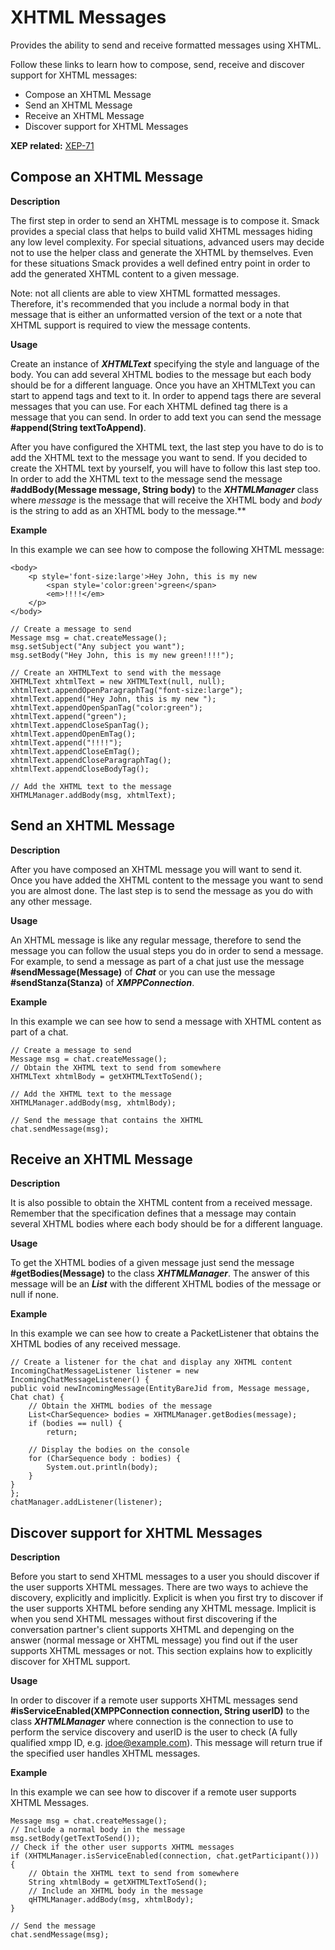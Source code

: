 XHTML Messages
==============

Provides the ability to send and receive formatted messages using XHTML.

Follow these links to learn how to compose, send, receive and discover support
for XHTML messages:

  * Compose an XHTML Message
  * Send an XHTML Message
  * Receive an XHTML Message
  * Discover support for XHTML Messages

**XEP related:** [XEP-71](http://www.xmpp.org/extensions/xep-0071.html)

Compose an XHTML Message
------------------------

**Description**

The first step in order to send an XHTML message is to compose it. Smack
provides a special class that helps to build valid XHTML messages hiding any
low level complexity. For special situations, advanced users may decide not to
use the helper class and generate the XHTML by themselves. Even for these
situations Smack provides a well defined entry point in order to add the
generated XHTML content to a given message.

Note: not all clients are able to view XHTML formatted messages. Therefore,
it's recommended that you include a normal body in that message that is either
an unformatted version of the text or a note that XHTML support is required to
view the message contents.

**Usage**

Create an instance of _**XHTMLText**_ specifying the style and language of the
body. You can add several XHTML bodies to the message but each body should be
for a different language. Once you have an XHTMLText you can start to append
tags and text to it. In order to append tags there are several messages that
you can use. For each XHTML defined tag there is a message that you can send.
In order to add text you can send the message **#append(String
textToAppend)**.

After you have configured the XHTML text, the last step you have to do is to
add the XHTML text to the message you want to send. If you decided to create
the XHTML text by yourself, you will have to follow this last step too. In
order to add the XHTML text to the message send the message **#addBody(Message
message, String body)** to the _**XHTMLManager**_ class where _message_ is the
message that will receive the XHTML body and _body_ is the string to add as an
XHTML body to the message.**

**Example**

In this example we can see how to compose the following XHTML message:

```
<body>
	<p style='font-size:large'>Hey John, this is my new
		<span style='color:green'>green</span>
		<em>!!!!</em>
	</p>
</body>
```

```
// Create a message to send
Message msg = chat.createMessage();
msg.setSubject("Any subject you want");
msg.setBody("Hey John, this is my new green!!!!");

// Create an XHTMLText to send with the message
XHTMLText xhtmlText = new XHTMLText(null, null);
xhtmlText.appendOpenParagraphTag("font-size:large");
xhtmlText.append("Hey John, this is my new ");
xhtmlText.appendOpenSpanTag("color:green");
xhtmlText.append("green");
xhtmlText.appendCloseSpanTag();
xhtmlText.appendOpenEmTag();
xhtmlText.append("!!!!");
xhtmlText.appendCloseEmTag();
xhtmlText.appendCloseParagraphTag();
xhtmlText.appendCloseBodyTag();

// Add the XHTML text to the message
XHTMLManager.addBody(msg, xhtmlText);
```

Send an XHTML Message
---------------------

**Description**

After you have composed an XHTML message you will want to send it. Once you
have added the XHTML content to the message you want to send you are almost
done. The last step is to send the message as you do with any other message.

**Usage**

An XHTML message is like any regular message, therefore to send the message
you can follow the usual steps you do in order to send a message. For example,
to send a message as part of a chat just use the message **#sendMessage(Message)** of
_**Chat**_ or you can use the message **#sendStanza(Stanza)** of
_**XMPPConnection**_.

**Example**

In this example we can see how to send a message with XHTML content as part of
a chat.

```
// Create a message to send
Message msg = chat.createMessage();
// Obtain the XHTML text to send from somewhere
XHTMLText xhtmlBody = getXHTMLTextToSend();

// Add the XHTML text to the message
XHTMLManager.addBody(msg, xhtmlBody);

// Send the message that contains the XHTML
chat.sendMessage(msg);
```

Receive an XHTML Message
------------------------

**Description**

It is also possible to obtain the XHTML content from a received message.
Remember that the specification defines that a message may contain several
XHTML bodies where each body should be for a different language.

**Usage**

To get the XHTML bodies of a given message just send the message
**#getBodies(Message)** to the class _**XHTMLManager**_. The answer of this
message will be an _**List**_ with the different XHTML bodies of the
message or null if none.

**Example**

In this example we can see how to create a PacketListener that obtains the
XHTML bodies of any received message.

```
// Create a listener for the chat and display any XHTML content
IncomingChatMessageListener listener = new IncomingChatMessageListener() {
public void newIncomingMessage(EntityBareJid from, Message message, Chat chat) {
    // Obtain the XHTML bodies of the message
    List<CharSequence> bodies = XHTMLManager.getBodies(message);
    if (bodies == null) {
        return;

    // Display the bodies on the console
    for (CharSequence body : bodies) {
        System.out.println(body);
    }
}
};
chatManager.addListener(listener);
```

Discover support for XHTML Messages
-----------------------------------

**Description**

Before you start to send XHTML messages to a user you should discover if the
user supports XHTML messages. There are two ways to achieve the discovery,
explicitly and implicitly. Explicit is when you first try to discover if the
user supports XHTML before sending any XHTML message. Implicit is when you
send XHTML messages without first discovering if the conversation partner's
client supports XHTML and depenging on the answer (normal message or XHTML
message) you find out if the user supports XHTML messages or not. This section
explains how to explicitly discover for XHTML support.

**Usage**

In order to discover if a remote user supports XHTML messages send
**#isServiceEnabled(XMPPConnection connection, String userID)** to the class
_**XHTMLManager**_ where connection is the connection to use to perform the
service discovery and userID is the user to check (A fully qualified xmpp ID,
e.g. jdoe@example.com). This message will return true if the specified user
handles XHTML messages.

**Example**

In this example we can see how to discover if a remote user supports XHTML
Messages.

```
Message msg = chat.createMessage();
// Include a normal body in the message
msg.setBody(getTextToSend());
// Check if the other user supports XHTML messages
if (XHTMLManager.isServiceEnabled(connection, chat.getParticipant())) {
	// Obtain the XHTML text to send from somewhere
	String xhtmlBody = getXHTMLTextToSend();
	// Include an XHTML body in the message
	qHTMLManager.addBody(msg, xhtmlBody);
}

// Send the message
chat.sendMessage(msg);
```
